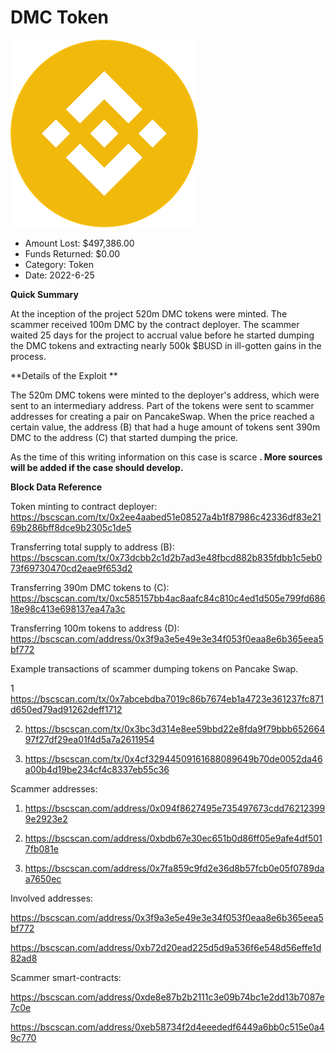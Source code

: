 # DMC Token
![DMC Token](/rektimages/DMC-Token.png)
- Amount Lost: $497,386.00
- Funds Returned: $0.00
- Category: Token
- Date: 2022-6-25

**Quick Summary**

At the inception of the project 520m DMC tokens were minted. The scammer received 100m DMC by the contract deployer. The scammer waited 25 days for the project to accrual value before he started dumping the DMC tokens and extracting nearly 500k $BUSD in ill-gotten gains in the process.

  


 **Details of the Exploit  **

The 520m DMC tokens were minted to the deployer's address, which were sent to an intermediary address. Part of the tokens were sent to scammer addresses for creating a pair on PancakeSwap. When the price reached a certain value, the address (B) that had a huge amount of tokens sent 390m DMC to the address (C) that started dumping the price.

  


  


As the time of this writing information on this case is scarce **. More sources will be added if the case should develop.**

  


  


  


 **Block Data Reference**

Token minting to contract deployer: https://bscscan.com/tx/0x2ee4aabed51e08527a4b1f87986c42336df83e2169b286bff8dce9b2305c1de5

Transferring total supply to address (B): https://bscscan.com/tx/0x73dcbb2c1d2b7ad3e48fbcd882b835fdbb1c5eb073f69730470cd2eae9f653d2

Transferring 390m DMC tokens to (C): https://bscscan.com/tx/0xc585157bb4ac8aafc84c810c4ed1d505e799fd68618e98c413e698137ea47a3c

Transferring 100m tokens to address (D): https://bscscan.com/address/0x3f9a3e5e49e3e34f053f0eaa8e6b365eea5bf772

  


Example transactions of scammer dumping tokens on Pancake Swap.

1 https://bscscan.com/tx/0x7abcebdba7019c86b7674eb1a4723e361237fc871d650ed79ad91262deff1712

2) https://bscscan.com/tx/0x3bc3d314e8ee59bbd22e8fda9f79bbb65266497f27df29ea01f4d5a7a2611954

3) https://bscscan.com/tx/0x4cf32944509161688089649b70de0052da46a00b4d19be234cf4c8337eb55c36

  


Scammer addresses:

1) https://bscscan.com/address/0x094f8627495e735497673cdd762123999e2923e2

2) https://bscscan.com/address/0xbdb67e30ec651b0d86ff05e9afe4df5017fb081e

3) https://bscscan.com/address/0x7fa859c9fd2e36d8b57fcb0e05f0789daa7650ec

  


Involved addresses:

https://bscscan.com/address/0x3f9a3e5e49e3e34f053f0eaa8e6b365eea5bf772

https://bscscan.com/address/0xb72d20ead225d5d9a536f6e548d56effe1d82ad8

  


Scammer smart-contracts:

https://bscscan.com/address/0xde8e87b2b2111c3e09b74bc1e2dd13b7087e7c0e

https://bscscan.com/address/0xeb58734f2d4eeededf6449a6bb0c515e0a49c770



